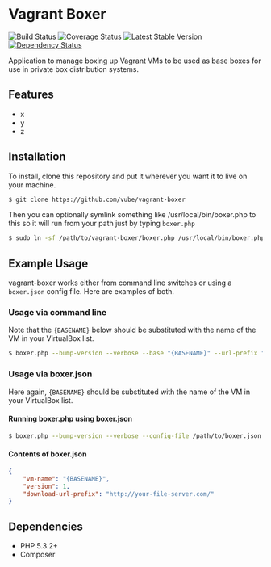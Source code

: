 Vagrant Boxer
=============

[![Build Status](https://travis-ci.org/vube/vagrant-boxer.png?branch=master)](https://travis-ci.org/vube/vagrant-boxer)
[![Coverage Status](https://coveralls.io/repos/vube/vagrant-boxer/badge.png?branch=master)](https://coveralls.io/r/vube/vagrant-boxer?branch=master)
[![Latest Stable Version](https://poser.pugx.org/vube/vagrant-boxer/v/stable.png)](https://packagist.org/packages/vube/vagrant-boxer)
[![Dependency Status](https://www.versioneye.com/user/projects/5361301bfe0d07fa670000b3/badge.png)](https://www.versioneye.com/user/projects/5361301bfe0d07fa670000b3)

Application to manage boxing up Vagrant VMs to be used as base boxes for use in
private box distribution systems.


Features
--------

- x
- y
- z


Installation
------------

To install, clone this repository and put it wherever you want it to live on
your machine.

```bash
$ git clone https://github.com/vube/vagrant-boxer
```

Then you can optionally symlink something like /usr/local/bin/boxer.php
to this so it will run from your path just by typing `boxer.php`

```bash
$ sudo ln -sf /path/to/vagrant-boxer/boxer.php /usr/local/bin/boxer.php
```


Example Usage
-------------

vagrant-boxer works either from command line switches or using a `boxer.json` config
file.  Here are examples of both.


### Usage via command line

Note that the `{BASENAME}` below should be substituted with the name of the VM in your
VirtualBox list.

```bash
$ boxer.php --bump-version --verbose --base "{BASENAME}" --url-prefix "http://your-file-server.com/" --major-version 1
```


### Usage via boxer.json

Here again, `{BASENAME}` should be substituted with the name of the VM in your
VirtualBox list.

#### Running boxer.php using boxer.json

```bash
$ boxer.php --bump-version --verbose --config-file /path/to/boxer.json
```

#### Contents of boxer.json

```json
{
    "vm-name": "{BASENAME}",
    "version": 1,
    "download-url-prefix": "http://your-file-server.com/"
}
```


Dependencies
------------

- PHP 5.3.2+
- Composer
